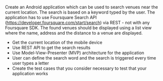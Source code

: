 Create an Android application which can be used to search venues near the current location. The search is based on a keyword typed by the user.
The application has to use Foursquare Search API (https://developer.foursquare.com/start/search)
via REST - not with any Foursquare SDK. The found venues should be displayed using a list view where the name, address and the distance
to a venue are displayed.
 
- Get the current location of the mobile device
- Use REST API to get the search results
- Use Model-View-Presenter (MVP) architecture for the application
- User can define the search word and the search is triggered every time user types a letter
- Create the test cases that you consider necessary to test that your application works
